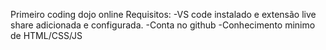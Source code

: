Primeiro coding dojo online
Requisitos:
-VS code instalado e extensão live share adicionada e configurada.
-Conta no github
-Conhecimento minimo de HTML/CSS/JS

